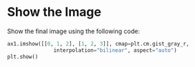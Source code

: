 # Show the Image

Show the final image using the following code:

```python
ax1.imshow([[0, 1, 2], [1, 2, 3]], cmap=plt.cm.gist_gray_r,
               interpolation="bilinear", aspect="auto")
plt.show()
```
